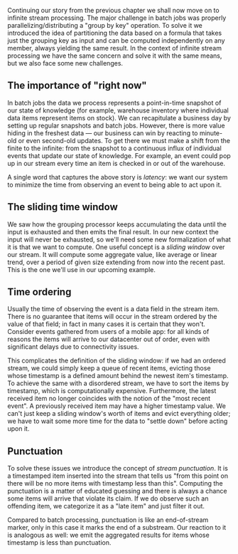 Continuing our story from the previous chapter we shall now move on to infinite stream processing. The major challenge in batch jobs was properly parallelizing/distributing a "group by key" operation. To solve it we introduced the idea of partitioning the data based on a formula that takes just the grouping key as input and can be computed independently on any member, always yielding the same result. In the context of infinite stream processing we have the same concern and solve it with the same means, but we also face some new challenges.

## The importance of "right now"

In batch jobs the data we process represents a point-in-time snapshot of our state of knowledge (for example, warehouse inventory where individual data items represent items on stock). We can recapitulate a business day by setting up regular snapshots and batch jobs. However, there is more value hiding in the freshest data &mdash; our business can win by reacting to minute-old or even second-old updates. To get there we must make a shift from the finite to the infinite: from the snapshot to a continuous influx of individual events that update our state of knowledge. For example, an event could pop up in our stream every time an item is checked in or out of the warehouse.

A single word that captures the above story is _latency_: we want our system to minimize the time from observing an event to being able to act upon it.


## The sliding time window

We saw how the grouping processor keeps accumulating the data until the input is exhausted and then emits the final result. In our new context the input will never be exhausted, so we'll need some new formalization of what it is that we want to compute. One useful concept is a _sliding window_ over our stream. It will compute some aggregate value, like average or linear trend, over a period of given size extending from now into the recent past. This is the one we'll use in our upcoming example.


## Time ordering

Usually the time of observing the event is a data field in the stream item. There is no guarantee that items will occur in the stream ordered by the value of that field; in fact in many cases it is certain that they won't. Consider events gathered from users of a mobile app: for all kinds of reasons the items will arrive to our datacenter out of order, even with significant delays due to connectivity issues. 

This complicates the definition of the sliding window: if we had an ordered stream, we could simply keep a queue of recent items, evicting those whose timestamp is a defined amount behind the newest item's timestamp. To achieve the same with a disordered stream, we have to sort the items by timestamp, which is computationally expensive. Furthermore, the latest received item no longer coincides with the notion of the "most recent event". A previously received item may have a higher timestamp value. We can't just keep a sliding window's worth of items and evict everything older; we have to wait some more time for the data to "settle down" before acting upon it. 

## Punctuation

To solve these issues we introduce the concept of _stream punctuation_. It is a timestamped item inserted into the stream that tells us "from this point on there will be no more items with timestamp less than this". Computing the punctuation is a matter of educated guessing and there is always a chance some items will arrive that violate its claim. If we do observe such an offending item, we categorize it as a "late item" and just filter it out.

Compared to batch processing, punctuation is like an end-of-stream marker, only in this case it marks the end of a substream. Our reaction to it is analogous as well: we emit the aggregated results for items whose timestamp is less than punctuation.

